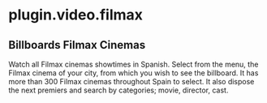 # plugin.video.filmax
Billboards Filmax Cinemas
-
Watch all Filmax cinemas showtimes in Spanish.
Select from the menu, the Filmax cinema of your city, from which you wish to see the billboard.
It has more than 300 Filmax cinemas throughout Spain to select.
It also dispose the next premiers and search by categories; movie, director, cast.
